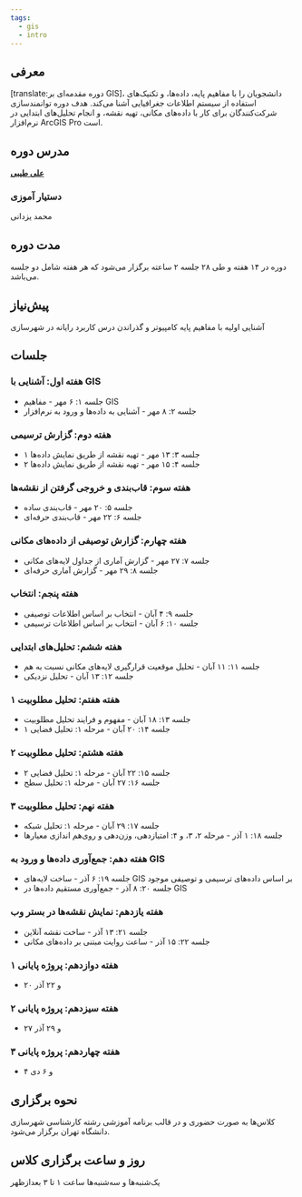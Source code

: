 ```yaml
---
tags:
  - gis
  - intro
---
```


## معرفی
[translate:دوره مقدمه‌ای بر GIS]، دانشجویان را با مفاهیم پایه، داده‌ها، و تکنیک‌های استفاده از سیستم اطلاعات جغرافیایی آشنا می‌کند. هدف دوره توانمندسازی شرکت‌کنندگان برای کار با داده‌های مکانی، تهیه نقشه، و انجام تحلیل‌های ابتدایی در نرم‌افزار ArcGIS Pro است.

## مدرس دوره
[**علی طیبی**](https://github.com/alitayebi)

### دستیار آموزی
 محمد یزدانی

## مدت دوره
دوره در ۱۴ هفته و طی ۲۸ جلسه ۲ ساعته برگزار می‌شود که هر هفته شامل دو جلسه می‌باشد.

## پیش‌نیاز
آشنایی اولیه با مفاهیم پایه کامپیوتر و گذراندن درس کاربرد رایانه در شهرسازی

## جلسات
### هفته اول: آشنایی با GIS
- جلسه ۱: ۶ مهر - مفاهیم GIS
- جلسه ۲: ۸ مهر - آشنایی به داده‌ها و ورود به نرم‌افزار  

### هفته دوم: گزارش ترسیمی
- جلسه ۳: ۱۳ مهر - تهیه نقشه از طریق نمایش داده‌ها ۱
- جلسه ۴: ۱۵ مهر - تهیه نقشه از طریق نمایش داده‌ها ۲

### هفته سوم: قاب‌بندی و خروجی گرفتن از نقشه‌ها
- جلسه ۵: ۲۰ مهر - قاب‌بندی ساده
- جلسه ۶: ۲۲ مهر - قاب‌بندی حرفه‌ای

### هفته چهارم: گزارش توصیفی از داده‌های مکانی
- جلسه ۷: ۲۷ مهر - گزارش آماری از جداول لایه‌های مکانی
- جلسه ۸: ۲۹ مهر - گزارش آماری حرفه‌ای

### هفته پنجم: انتخاب
- جلسه ۹: ۴ آبان - انتخاب بر اساس اطلاعات توصیفی
- جلسه ۱۰: ۶ آبان - انتخاب بر اساس اطلاعات ترسیمی

### هفته ششم: تحلیل‌های ابتدایی
- جلسه ۱۱: ۱۱ آبان - تحلیل موقعیت قرارگیری لایه‌های مکانی نسبت به هم
- جلسه ۱۲: ۱۳ آبان - تحلیل نزدیکی

### هفته هفتم: تحلیل مطلوبیت ۱
- جلسه ۱۳: ۱۸ آبان - مفهوم و فرایند تحلیل مطلوبیت
- جلسه ۱۴: ۲۰ آبان - مرحله ۱: تحلیل فضایی ۱

### هفته هشتم: تحلیل مطلوبیت ۲
- جلسه ۱۵: ۲۲ آبان - مرحله ۱: تحلیل فضایی ۲
- جلسه ۱۶: ۲۷ آبان - مرحله ۱: تحلیل سطح

### هفته نهم: تحلیل مطلوبیت ۳
- جلسه ۱۷: ۲۹ آبان - مرحله ۱: تحلیل شبکه
- جلسه ۱۸: ۱ آذر - مرحله ۲، ۳، و ۴: امتیازدهی، وزن‌دهی و روی‌هم اندازی معیارها

### هفته دهم: جمع‌آوری داده‌ها و ورود به GIS
- جلسه ۱۹: ۶ آذر - ساخت لایه‌های GIS بر اساس داده‌های ترسیمی و توصیفی موجود
- جلسه ۲۰: ۸ آذر - جمع‌آوری مستقیم داده‌ها در GIS

### هفته یازدهم: نمایش نقشه‌ها در بستر وب
- جلسه ۲۱: ۱۳ آذر - ساخت نقشه آنلاین
- جلسه ۲۲: ۱۵ آذر - ساعت روایت مبتنی بر داده‌های مکانی

### هفته دوازدهم: پروژه پایانی ۱
- ۲۰ و ۲۲ آذر

### هفته سیزدهم: پروژه پایانی ۲
- ۲۷ و ۲۹ آذر

### هفته چهاردهم: پروژه پایانی ۳
- ۴ و ۶ دی

## نحوه برگزاری
کلاس‌ها به صورت حضوری و در قالب برنامه آموزشی رشته کارشناسی شهرسازی دانشگاه تهران برگزار می‌شود.

## روز و ساعت برگزاری کلاس
یک‌شنبه‌ها و سه‌شنبه‌ها ساعت ۱ تا ۳ بعدازظهر

